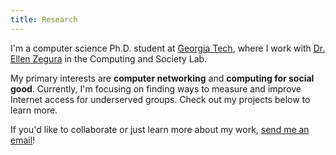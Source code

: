 ```yaml
---
title: Research
---
```


I'm a computer science Ph.D. student at [Georgia Tech](https://gatech.edu), where I work with [Dr. Ellen Zegura](https://www.cc.gatech.edu/people/ellen-zegura) in the Computing and Society Lab.

<!--more-->

My primary interests are **computer networking** and **computing for social good**. Currently, I'm focusing on finding ways to measure and improve Internet access for underserved groups. Check out my projects below to learn more.

If you'd like to collaborate or just learn more about my work, [send me an email](mailto:jcox99@gatech.edu)!
